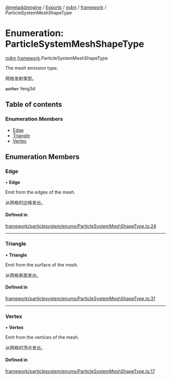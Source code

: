 [@meta4d/engine](../README.md) / [Exports](../modules.md) / [m4m](../modules/m4m.md) / [framework](../modules/m4m.framework.md) / ParticleSystemMeshShapeType

# Enumeration: ParticleSystemMeshShapeType

[m4m](../modules/m4m.md).[framework](../modules/m4m.framework.md).ParticleSystemMeshShapeType

The mesh emission type.

网格发射类型。

**`author`** feng3d

## Table of contents

### Enumeration Members

- [Edge](m4m.framework.ParticleSystemMeshShapeType.md#edge)
- [Triangle](m4m.framework.ParticleSystemMeshShapeType.md#triangle)
- [Vertex](m4m.framework.ParticleSystemMeshShapeType.md#vertex)

## Enumeration Members

### Edge

• **Edge**

Emit from the edges of the mesh.

从网格的边缘发出。

#### Defined in

[framework/particlesystem/enums/ParticleSystemMeshShapeType.ts:24](https://github.com/meta4d-me/meta4d-engine/blob/cf6bfe6/src/framework/particlesystem/enums/ParticleSystemMeshShapeType.ts#L24)

___

### Triangle

• **Triangle**

Emit from the surface of the mesh.

从网格表面发出。

#### Defined in

[framework/particlesystem/enums/ParticleSystemMeshShapeType.ts:31](https://github.com/meta4d-me/meta4d-engine/blob/cf6bfe6/src/framework/particlesystem/enums/ParticleSystemMeshShapeType.ts#L31)

___

### Vertex

• **Vertex**

Emit from the vertices of the mesh.

从网格的顶点发出。

#### Defined in

[framework/particlesystem/enums/ParticleSystemMeshShapeType.ts:17](https://github.com/meta4d-me/meta4d-engine/blob/cf6bfe6/src/framework/particlesystem/enums/ParticleSystemMeshShapeType.ts#L17)
